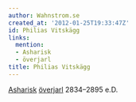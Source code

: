 ```yaml
---
author: Wahnstrom.se
created_at: '2012-01-25T19:33:47Z'
id: Philias Vitskägg
links:
  mention:
  - Asharisk
  - överjarl
title: Philias Vitskägg
---
```


[Asharisk][] [överjarl] 2834–2895 e.D.

  [Asharisk]: Asharisk
  [överjarl]: överjarl